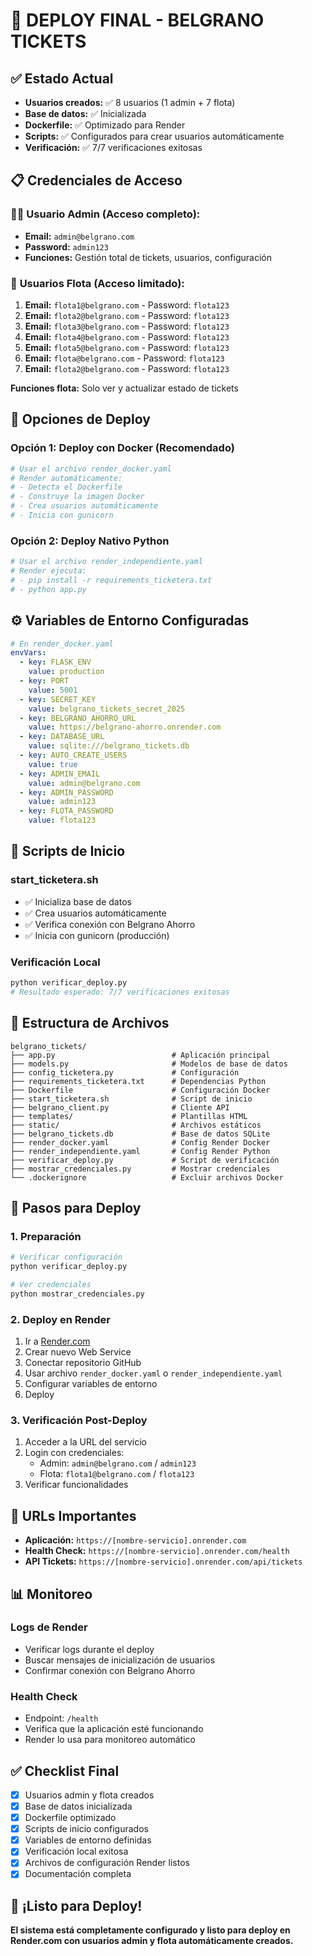 # 🚀 DEPLOY FINAL - BELGRANO TICKETS

## ✅ Estado Actual
- **Usuarios creados:** ✅ 8 usuarios (1 admin + 7 flota)
- **Base de datos:** ✅ Inicializada
- **Dockerfile:** ✅ Optimizado para Render
- **Scripts:** ✅ Configurados para crear usuarios automáticamente
- **Verificación:** ✅ 7/7 verificaciones exitosas

## 📋 Credenciales de Acceso

### 👨‍💼 **Usuario Admin (Acceso completo):**
- **Email:** `admin@belgrano.com`
- **Password:** `admin123`
- **Funciones:** Gestión total de tickets, usuarios, configuración

### 🚚 **Usuarios Flota (Acceso limitado):**
1. **Email:** `flota1@belgrano.com` - Password: `flota123`
2. **Email:** `flota2@belgrano.com` - Password: `flota123`
3. **Email:** `flota3@belgrano.com` - Password: `flota123`
4. **Email:** `flota4@belgrano.com` - Password: `flota123`
5. **Email:** `flota5@belgrano.com` - Password: `flota123`
6. **Email:** `flota@belgrano.com` - Password: `flota123`
7. **Email:** `flota2@belgrano.com` - Password: `flota123`

**Funciones flota:** Solo ver y actualizar estado de tickets

## 🐳 Opciones de Deploy

### **Opción 1: Deploy con Docker (Recomendado)**
```bash
# Usar el archivo render_docker.yaml
# Render automáticamente:
# - Detecta el Dockerfile
# - Construye la imagen Docker
# - Crea usuarios automáticamente
# - Inicia con gunicorn
```

### **Opción 2: Deploy Nativo Python**
```bash
# Usar el archivo render_independiente.yaml
# Render ejecuta:
# - pip install -r requirements_ticketera.txt
# - python app.py
```

## ⚙️ Variables de Entorno Configuradas

```yaml
# En render_docker.yaml
envVars:
  - key: FLASK_ENV
    value: production
  - key: PORT
    value: 5001
  - key: SECRET_KEY
    value: belgrano_tickets_secret_2025
  - key: BELGRANO_AHORRO_URL
    value: https://belgrano-ahorro.onrender.com
  - key: DATABASE_URL
    value: sqlite:///belgrano_tickets.db
  - key: AUTO_CREATE_USERS
    value: true
  - key: ADMIN_EMAIL
    value: admin@belgrano.com
  - key: ADMIN_PASSWORD
    value: admin123
  - key: FLOTA_PASSWORD
    value: flota123
```

## 🔧 Scripts de Inicio

### **start_ticketera.sh**
- ✅ Inicializa base de datos
- ✅ Crea usuarios automáticamente
- ✅ Verifica conexión con Belgrano Ahorro
- ✅ Inicia con gunicorn (producción)

### **Verificación Local**
```bash
python verificar_deploy.py
# Resultado esperado: 7/7 verificaciones exitosas
```

## 📁 Estructura de Archivos

```
belgrano_tickets/
├── app.py                          # Aplicación principal
├── models.py                       # Modelos de base de datos
├── config_ticketera.py             # Configuración
├── requirements_ticketera.txt      # Dependencias Python
├── Dockerfile                      # Configuración Docker
├── start_ticketera.sh              # Script de inicio
├── belgrano_client.py              # Cliente API
├── templates/                      # Plantillas HTML
├── static/                         # Archivos estáticos
├── belgrano_tickets.db             # Base de datos SQLite
├── render_docker.yaml              # Config Render Docker
├── render_independiente.yaml       # Config Render Python
├── verificar_deploy.py             # Script de verificación
├── mostrar_credenciales.py         # Mostrar credenciales
└── .dockerignore                   # Excluir archivos Docker
```

## 🚀 Pasos para Deploy

### **1. Preparación**
```bash
# Verificar configuración
python verificar_deploy.py

# Ver credenciales
python mostrar_credenciales.py
```

### **2. Deploy en Render**
1. Ir a [Render.com](https://render.com)
2. Crear nuevo Web Service
3. Conectar repositorio GitHub
4. Usar archivo `render_docker.yaml` o `render_independiente.yaml`
5. Configurar variables de entorno
6. Deploy

### **3. Verificación Post-Deploy**
1. Acceder a la URL del servicio
2. Login con credenciales:
   - Admin: `admin@belgrano.com` / `admin123`
   - Flota: `flota1@belgrano.com` / `flota123`
3. Verificar funcionalidades

## 🔗 URLs Importantes

- **Aplicación:** `https://[nombre-servicio].onrender.com`
- **Health Check:** `https://[nombre-servicio].onrender.com/health`
- **API Tickets:** `https://[nombre-servicio].onrender.com/api/tickets`

## 📊 Monitoreo

### **Logs de Render**
- Verificar logs durante el deploy
- Buscar mensajes de inicialización de usuarios
- Confirmar conexión con Belgrano Ahorro

### **Health Check**
- Endpoint: `/health`
- Verifica que la aplicación esté funcionando
- Render lo usa para monitoreo automático

## ✅ Checklist Final

- [x] Usuarios admin y flota creados
- [x] Base de datos inicializada
- [x] Dockerfile optimizado
- [x] Scripts de inicio configurados
- [x] Variables de entorno definidas
- [x] Verificación local exitosa
- [x] Archivos de configuración Render listos
- [x] Documentación completa

## 🎉 ¡Listo para Deploy!

**El sistema está completamente configurado y listo para deploy en Render.com con usuarios admin y flota automáticamente creados.**
